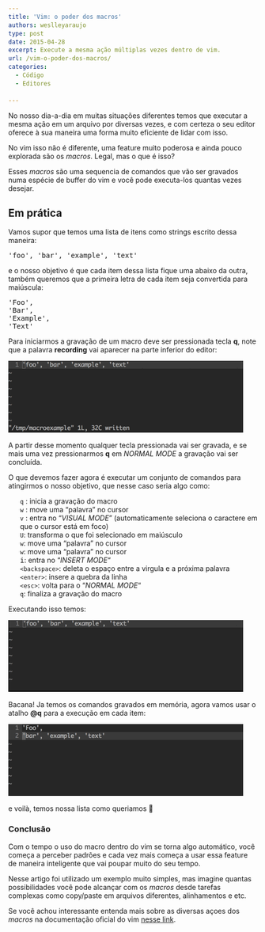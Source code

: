 ```yaml
---
title: 'Vim: o poder dos macros'
authors: weslleyaraujo
type: post
date: 2015-04-28
excerpt: Execute a mesma ação múltiplas vezes dentro de vim.
url: /vim-o-poder-dos-macros/
categories:
  - Código
  - Editores

---
```

No nosso dia-a-dia em muitas situações diferentes temos que executar a mesma ação em um arquivo por diversas vezes, e com certeza o seu editor oferece à sua maneira uma forma muito eficiente de lidar com isso.

No vim isso não é diferente, uma feature muito poderosa e ainda pouco explorada são os _macros_. Legal, mas o que é isso?

Esses _macros_ são uma sequencia de comandos que vão ser gravados numa espécie de buffer do vim e você pode executa-los quantas vezes desejar.

## Em prática

Vamos supor que temos uma lista de itens como strings escrito dessa maneira:

<pre class="lang-html">'foo', 'bar', 'example', 'text'</pre>

e o nosso objetivo é que cada item dessa lista fique uma abaixo da outra, também queremos que a primeira letra de cada item seja convertida para maiúscula:

<pre class="lang-html">'Foo',
'Bar',
'Example',
'Text'
</pre>

Para iniciarmos a gravação de um macro deve ser pressionada tecla **q**, note que a palavra **recording** vai aparecer na parte inferior do editor:

<img class="alignnone size-full wp-image-48305" src="https://raw.githubusercontent.com/diegoeis/tableless-static-images/master/2015/04/macro-01.gif" alt="macro-01" width="475" height="145" />

A partir desse momento qualquer tecla pressionada vai ser gravada, e se mais uma vez pressionarmos **q** em _NORMAL MODE_ a gravação vai ser concluída.

O que devemos fazer agora é executar um conjunto de comandos para atingirmos o nosso objetivo, que nesse caso seria algo como:

<ul class="task-list">
  <li>
    <code>q</code> : inicia a gravação do macro
  </li>
  <li>
    <code>w</code> : move uma &#8220;palavra&#8221; no cursor
  </li>
  <li>
    <code>v</code> : entra no &#8220;<em>VISUAL MODE</em>&#8221; (automaticamente seleciona o caractere em que o cursor está em foco)
  </li>
  <li>
    <code>U</code>: transforma o que foi selecionado em maiúsculo
  </li>
  <li>
    <code>w</code>: move uma &#8220;palavra&#8221; no cursor
  </li>
  <li>
    <code>w</code>: move uma &#8220;palavra&#8221; no cursor
  </li>
  <li>
    <span style="font-family: monospace">i</span>: entra no &#8220;<em>INSERT MODE</em>&#8220;
  </li>
  <li>
    <code>&lt;backspace&gt;</code>: deleta o espaço entre a virgula e a próxima palavra
  </li>
  <li>
    <code>&lt;enter&gt;</code>: insere a quebra da linha
  </li>
  <li>
    <code>&lt;esc&gt;</code>: volta para o &#8220;<em>NORMAL MODE</em>&#8220;
  </li>
  <li>
    <code>q</code>: finaliza a gravação do macro
  </li>
</ul>

Executando isso temos:

<img class="alignnone size-full wp-image-48308" src="https://raw.githubusercontent.com/diegoeis/tableless-static-images/master/2015/04/macro-02.gif" alt="macro-02" width="475" height="145" />

Bacana! Ja temos os comandos gravados em memória, agora vamos usar o atalho **@q** para a execução em cada item:

<img class="alignnone size-full wp-image-48310" src="https://raw.githubusercontent.com/diegoeis/tableless-static-images/master/2015/04/macro-03.gif" alt="macro-03" width="475" height="145" />

e voilà, temos nossa lista como queriamos 🙂

### Conclusão

Com o tempo o uso do macro dentro do vim se torna algo automático, você começa a perceber padrões e cada vez mais começa a usar essa feature de maneira inteligente que vai poupar muito do seu tempo.

Nesse artigo foi utilizado um exemplo muito simples, mas imagine quantas possibilidades você pode alcançar com os _macros_ desde tarefas complexas como copy/paste em arquivos diferentes, alinhamentos e etc.

Se você achou interessante entenda mais sobre as diversas açoes dos _macros_ na documentação oficial do vim <a href="https://vim.wikia.com/wiki/Macros" rel="noreferrer">nesse link</a>.